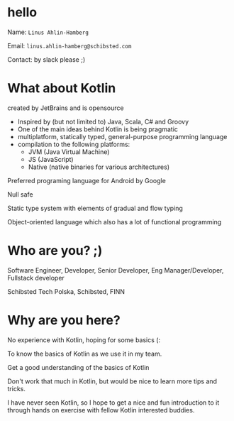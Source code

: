# hello
Name: `Linus Ahlin-Hamberg`

Email: `linus.ahlin-hamberg@schibsted.com` 

Contact: by slack please ;) 




# What about Kotlin

created by JetBrains and is opensource 

- Inspired by (but not limited to) Java, Scala, C# and Groovy
- One of the main ideas behind Kotlin is being pragmatic
- multiplatform, statically typed, general-purpose programming language
- compilation to the following platforms:
  - JVM (Java Virtual Machine)
  - JS (JavaScript)
  - Native (native binaries for various architectures)

Preferred programing language for Android by Google

Null safe

Static type system with elements of gradual and flow typing

Object-oriented language which also has a lot of functional programming


# Who are you? ;) 

Software Engineer, Developer, Senior Developer, Eng Manager/Developer, Fullstack developer

Schibsted Tech Polska, Schibsted, FINN


# Why are you here? 

No experience with Kotlin, hoping for some basics (:

To know the basics of Kotlin as we use it in my team.

Get a good understanding of the basics of Kotlin

Don't work that much in Kotlin, but would be nice to learn more tips and tricks.

I have never seen Kotlin, so I hope to get a nice and fun introduction to it through hands on exercise with fellow Kotlin interested buddies. 
